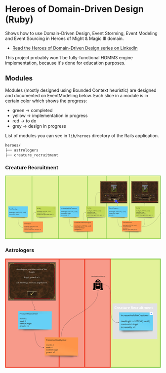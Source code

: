 # Heroes of Domain-Driven Design (Ruby)

Shows how to use Domain-Driven Design, Event Storming, Event Modeling and Event Sourcing in Heroes of Might & Magic III domain.

- [Read the Heroes of Domain-Driven Design series on LinkedIn]( https://www.linkedin.com/build-relation/newsletter-follow?entityUrn=7208819112179908609)

This project probably won't be fully-functional HOMM3 engine implementation, because it's done for education purposes.

## Modules

Modules (mostly designed using Bounded Context heuristic) are designed and documented on EventModeling below.
Each slice in a module is in certain color which shows the progress:
- green -> completed
- yellow -> implementation in progress
- red -> to do 
- grey -> design in progress

List of modules you can see in `lib/heroes` directory of the Rails application.
```
heroes/
├── astrologers
├── creature_recruitment
```

### Creature Recruitment

![EventModeling_Module_CreatureRecruitment.png](docs/images/EventModeling_Module_CreatureRecruitment.png)

### Astrologers

![EventModeling_Module_Astrologers.png](docs/images/EventModeling_Module_Astrologers.png)